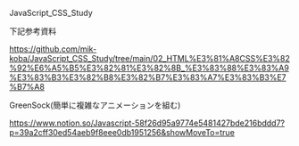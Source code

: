 JavaScript_CSS_Study

下記参考資料

https://github.com/mik-koba/JavaScript_CSS_Study/tree/main/02_HTML%E3%81%A8CSS%E3%82%92%E6%A5%B5%E3%82%81%E3%82%8B_%E3%83%88%E3%83%A9%E3%83%B3%E3%82%B8%E3%82%B7%E3%83%A7%E3%83%B3%E7%B7%A8

GreenSock(簡単に複雑なアニメーションを組む)

https://www.notion.so/Javascript-58f26d95a9774e5481427bde216bddd7?p=39a2cff30ed54aeb9f8eee0db1951256&showMoveTo=true